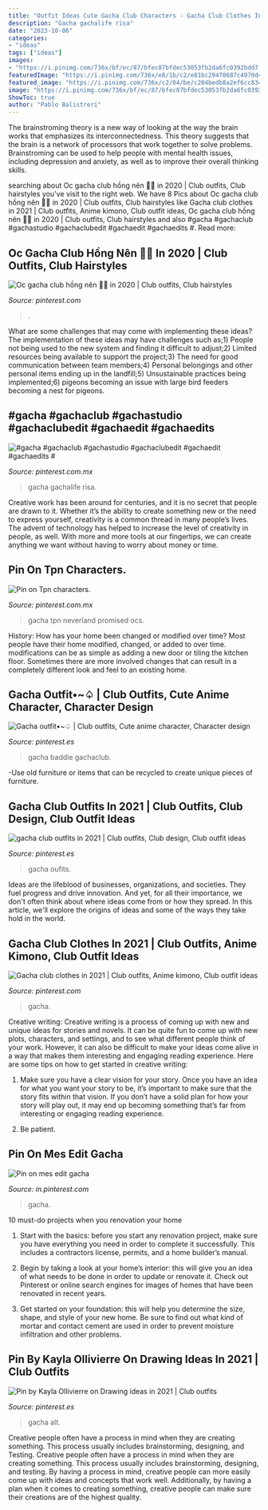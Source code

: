 ```yaml
---
title: "Outfit Ideas Cute Gacha Club Characters - Gacha Club Clothes In 2021"
description: "Gacha gachalife risa"
date: "2023-10-06"
categories:
- "ideas"
tags: ["ideas"]
images:
- "https://i.pinimg.com/736x/bf/ec/87/bfec87bfdec53053fb2da6fc0392bdd7.jpg"
featuredImage: "https://i.pinimg.com/736x/e8/1b/c2/e81bc294f0687c4970d4695778111d62.jpg"
featured_image: "https://i.pinimg.com/736x/c2/04/be/c204bedb8a2ef6cc8347d63ad37738fa.jpg"
image: "https://i.pinimg.com/736x/bf/ec/87/bfec87bfdec53053fb2da6fc0392bdd7.jpg"
ShowToc: true
author: "Pablo Balistreri"
---
```



The brainstroming theory is a new way of looking at the way the brain works that emphasizes its interconnectedness. This theory suggests that the brain is a network of processors that work together to solve problems. Brainstroming can be used to help people with mental health issues, including depression and anxiety, as well as to improve their overall thinking skills.

	

		
searching about Oc gacha club hồng nên 🌸🌸 in 2020 | Club outfits, Club hairstyles you've visit to the right web. We have 8 Pics about Oc gacha club hồng nên 🌸🌸 in 2020 | Club outfits, Club hairstyles like Gacha club clothes in 2021 | Club outfits, Anime kimono, Club outfit ideas, Oc gacha club hồng nên 🌸🌸 in 2020 | Club outfits, Club hairstyles and also #gacha #gachaclub #gachastudio #gachaclubedit #gachaedit #gachaedits #. Read more:
		
    
## Oc Gacha Club Hồng Nên 🌸🌸 In 2020 | Club Outfits, Club Hairstyles

<img loading=lazy src="https://i.pinimg.com/736x/1d/cc/40/1dcc40edbb026db9a8c4ce8b9e1733e7.jpg" onerror="this.onerror=null;this.src='https://tse3.mm.bing.net/th?id=OIP.kWwaBxuDlGEUvMHRcm54OQHaHa&amp;pid=15.1';" alt="Oc gacha club hồng nên 🌸🌸 in 2020 | Club outfits, Club hairstyles">

_Source: pinterest.com_

>. 

	

What are some challenges that may come with implementing these ideas?
The implementation of these ideas may have challenges such as;1) People not being used to the new system and finding it difficult to adjust;2) Limited resources being available to support the project;3) The need for good communication between team members;4) Personal belongings and other personal items ending up in the landfill;5) Unsustainable practices being implemented;6) pigeons becoming an issue with large bird feeders becoming a nest for pigeons.

    
## #gacha #gachaclub #gachastudio #gachaclubedit #gachaedit #gachaedits #

<img loading=lazy src="https://i.pinimg.com/736x/73/c0/d2/73c0d2c7f6e608a3c5c3611391c6d674.jpg" onerror="this.onerror=null;this.src='https://tse2.mm.bing.net/th?id=OIP.mO2RyedJ7jCebASHvDE_dAHaHY&amp;pid=15.1';" alt="#gacha #gachaclub #gachastudio #gachaclubedit #gachaedit #gachaedits #">

_Source: pinterest.com.mx_

>gacha gachalife risa. 

	

Creative work has been around for centuries, and it is no secret that people are drawn to it. Whether it’s the ability to create something new or the need to express yourself, creativity is a common thread in many people’s lives. The advent of technology has helped to increase the level of creativity in people, as well. With more and more tools at our fingertips, we can create anything we want without having to worry about money or time.

    
## Pin On Tpn Characters.

<img loading=lazy src="https://i.pinimg.com/736x/bf/ec/87/bfec87bfdec53053fb2da6fc0392bdd7.jpg" onerror="this.onerror=null;this.src='https://tse4.mm.bing.net/th?id=OIP.Hj0X3pZIVDa29cKKEk7StQHaJ3&amp;pid=15.1';" alt="Pin on Tpn characters.">

_Source: pinterest.com.mx_

>gacha tpn neverland promised ocs. 

	

History: How has your home been changed or modified over time?
Most people have their home modified, changed, or added to over time. modifications can be as simple as adding a new door or tiling the kitchen floor. Sometimes there are more involved changes that can result in a completely different look and feel to an existing home.

    
## Gacha Outfit•~♤ | Club Outfits, Cute Anime Character, Character Design

<img loading=lazy src="https://i.pinimg.com/736x/e8/1b/c2/e81bc294f0687c4970d4695778111d62.jpg" onerror="this.onerror=null;this.src='https://tse3.mm.bing.net/th?id=OIP.TUZ6YrfPWjkNss4VRT3EfwHaGp&amp;pid=15.1';" alt="Gacha outfit•~♤ | Club outfits, Cute anime character, Character design">

_Source: pinterest.es_

>gacha baddie gachaclub. 

	

-Use old furniture or items that can be recycled to create unique pieces of furniture.

    
## Gacha Club Outfits In 2021 | Club Outfits, Club Design, Club Outfit Ideas

<img loading=lazy src="https://i.pinimg.com/736x/c2/04/be/c204bedb8a2ef6cc8347d63ad37738fa.jpg" onerror="this.onerror=null;this.src='https://tse2.mm.bing.net/th?id=OIP.AMW9144IAUqz6QROcj8q1AHaFV&amp;pid=15.1';" alt="gacha club outfits in 2021 | Club outfits, Club design, Club outfit ideas">

_Source: pinterest.es_

>gacha oufits. 

	

Ideas are the lifeblood of businesses, organizations, and societies. They fuel progress and drive innovation. And yet, for all their importance, we don't often think about where ideas come from or how they spread. In this article, we'll explore the origins of ideas and some of the ways they take hold in the world.

    
## Gacha Club Clothes In 2021 | Club Outfits, Anime Kimono, Club Outfit Ideas

<img loading=lazy src="https://i.pinimg.com/736x/f1/6e/2e/f16e2eb51cfd0fcdfe8d0f37e2034615.jpg" onerror="this.onerror=null;this.src='https://tse1.mm.bing.net/th?id=OIP.bg-0zeaCroHr6405tNjz3QHaNK&amp;pid=15.1';" alt="Gacha club clothes in 2021 | Club outfits, Anime kimono, Club outfit ideas">

_Source: pinterest.com_

>gacha. 

	

Creative writing:
Creative writing is a process of coming up with new and unique ideas for stories and novels. It can be quite fun to come up with new plots, characters, and settings, and to see what different people think of your work. However, it can also be difficult to make your ideas come alive in a way that makes them interesting and engaging reading experience. Here are some tips on how to get started in creative writing: 
1. Make sure you have a clear vision for your story. Once you have an idea for what you want your story to be, it’s important to make sure that the story fits within that vision. If you don’t have a solid plan for how your story will play out, it may end up becoming something that’s far from interesting or engaging reading experience. 

2. Be patient.

    
## Pin On Mes Edit Gacha

<img loading=lazy src="https://i.pinimg.com/736x/9b/68/90/9b689072ed979981511d1e4b6844d2fe.jpg" onerror="this.onerror=null;this.src='https://tse2.mm.bing.net/th?id=OIP.RvR1LWF5vd8DMNirqHNSYAHaHa&amp;pid=15.1';" alt="Pin on mes edit gacha">

_Source: in.pinterest.com_

>gacha. 

	

10 must-do projects when you renovation your home
1. Start with the basics: before you start any renovation project, make sure you have everything you need in order to complete it successfully. This includes a contractors license, permits, and a home builder’s manual.
2. Begin by taking a look at your home’s interior: this will give you an idea of what needs to be done in order to update or renovate it. Check out Pinterest or online search engines for images of homes that have been renovated in recent years.

3. Get started on your foundation: this will help you determine the size, shape, and style of your new home. Be sure to find out what kind of mortar and contact cement are used in order to prevent moisture infiltration and other problems.


    
## Pin By Kayla Ollivierre On Drawing Ideas In 2021 | Club Outfits

<img loading=lazy src="https://i.pinimg.com/736x/1c/b1/7d/1cb17d9518a367e3e8519c0247c9feb5.jpg" onerror="this.onerror=null;this.src='https://tse4.mm.bing.net/th?id=OIP.TOEBUil6b16zZe6MPHrnxQHaHR&amp;pid=15.1';" alt="Pin by Kayla Ollivierre on Drawing ideas in 2021 | Club outfits">

_Source: pinterest.es_

>gacha alt. 

	

Creative people often have a process in mind when they are creating something. This process usually includes brainstorming, designing, and Testing.
Creative people often have a process in mind when they are creating something. This process usually includes brainstorming, designing, and testing. By having a process in mind, creative people can more easily come up with ideas and concepts that work well. Additionally, by having a plan when it comes to creating something, creative people can make sure their creations are of the highest quality.

